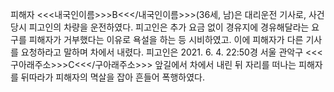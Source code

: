 피해자 <<<내국인이름>>>B<<</내국인이름>>>(36세, 남)은 대리운전 기사로, 사건 당시 피고인의 차량을 운전하였다.
피고인은 추가 요금 없이 경유지에 경유해달라는 요구를 피해자가 거부했다는 이유로 욕설을 하는 등 시비하였고. 이에 피해자가 다른 기사를 요청하라고 말하며 차에서 내렸다.
피고인은 2021. 6. 4. 22:50경 서울 관악구 <<<구아래주소>>>C<<</구아래주소>>> 앞길에서 차에서 내린 뒤 자리를 떠나는 피해자를 뒤따라가 피해자의 멱살을 잡아 흔들어 폭행하였다.